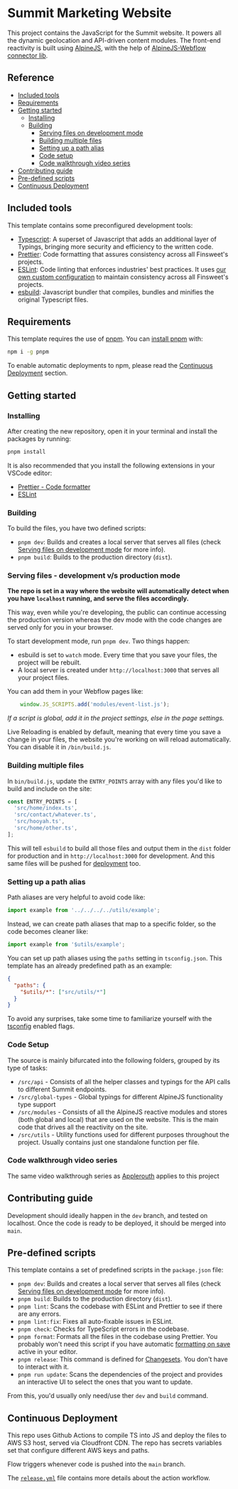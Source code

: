 # Summit Marketing Website

This project contains the JavaScript for the Summit website. It powers all the dynamic geolocation and API-driven content modules. The front-end reactivity is built using [AlpineJS](https://alpinejs.dev/), with the help of [AlpineJS-Webflow connector lib](https://github.com/loomchild/webflow-alpinejs).

## Reference

- [Included tools](#included-tools)
- [Requirements](#requirements)
- [Getting started](#getting-started)
  - [Installing](#installing)
  - [Building](#building)
    - [Serving files on development mode](#serving-files-on-development-mode)
    - [Building multiple files](#building-multiple-files)
    - [Setting up a path alias](#setting-up-a-path-alias)
    - [Code setup](#code-setup)
    - [Code walkthrough video series](#code-walkthrough-video-series)
- [Contributing guide](#contributing-guide)
- [Pre-defined scripts](#pre-defined-scripts)
- [Continuous Deployment](#continuous-deployment)

## Included tools

This template contains some preconfigured development tools:

- [Typescript](https://www.typescriptlang.org/): A superset of Javascript that adds an additional layer of Typings, bringing more security and efficiency to the written code.
- [Prettier](https://prettier.io/): Code formatting that assures consistency across all Finsweet's projects.
- [ESLint](https://eslint.org/): Code linting that enforces industries' best practices. It uses [our own custom configuration](https://github.com/finsweet/eslint-config) to maintain consistency across all Finsweet's projects.
- [esbuild](https://esbuild.github.io/): Javascript bundler that compiles, bundles and minifies the original Typescript files.

## Requirements

This template requires the use of [pnpm](https://pnpm.js.org/en/). You can [install pnpm](https://pnpm.io/installation) with:

```bash
npm i -g pnpm
```

To enable automatic deployments to npm, please read the [Continuous Deployment](#continuous-deployment) section.

## Getting started

### Installing

After creating the new repository, open it in your terminal and install the packages by running:

```bash
pnpm install
```

It is also recommended that you install the following extensions in your VSCode editor:

- [Prettier - Code formatter](https://marketplace.visualstudio.com/items?itemName=esbenp.prettier-vscode)
- [ESLint](https://marketplace.visualstudio.com/items?itemName=dbaeumer.vscode-eslint)

### Building

To build the files, you have two defined scripts:

- `pnpm dev`: Builds and creates a local server that serves all files (check [Serving files on development mode](#serving-files-on-development-mode) for more info).
- `pnpm build`: Builds to the production directory (`dist`).

### Serving files - development v/s production mode

**The repo is set in a way where the website will automatically detect when you have `localhost` running, and serve the files accordingly.**

This way, even while you're developing, the public can continue accessing the production version whereas the dev mode with the code changes are served only for you in your browser.

To start development mode, run `pnpm dev`. Two things happen:

- esbuild is set to `watch` mode. Every time that you save your files, the project will be rebuilt.
- A local server is created under `http://localhost:3000` that serves all your project files.

You can add them in your Webflow pages like:

```javascript
	window.JS_SCRIPTS.add('modules/event-list.js');
```

*If a script is global, add it in the project settings, else in the page settings.*

Live Reloading is enabled by default, meaning that every time you save a change in your files, the website you're working on will reload automatically. You can disable it in `/bin/build.js`.

### Building multiple files

In `bin/build.js`, update the `ENTRY_POINTS` array with any files you'd like to build and include on the site:

```javascript
const ENTRY_POINTS = [
  'src/home/index.ts',
  'src/contact/whatever.ts',
  'src/hooyah.ts',
  'src/home/other.ts',
];
```

This will tell `esbuild` to build all those files and output them in the `dist` folder for production and in `http://localhost:3000` for development. And this same files will be pushed for [deployment](#continuous-deployment) too.

### Setting up a path alias

Path aliases are very helpful to avoid code like:

```typescript
import example from '../../../../utils/example';
```

Instead, we can create path aliases that map to a specific folder, so the code becomes cleaner like:

```typescript
import example from '$utils/example';
```

You can set up path aliases using the `paths` setting in `tsconfig.json`. This template has an already predefined path as an example:

```json
{
  "paths": {
    "$utils/*": ["src/utils/*"]
  }
}
```

To avoid any surprises, take some time to familiarize yourself with the [tsconfig](/tsconfig.json) enabled flags.

### Code Setup

The source is mainly bifurcated into the following folders, grouped by its type of tasks:
- `/src/api` - Consists of all the helper classes and typings for the API calls to different Summit endpoints.
- `/src/global-types` - Global typings for different AlpineJS functionality type support
- `/src/modules` - Consists of all the AlpineJS reactive modules and stores (both global and local) that are used on the website. This is the main code that drives all the reactivity on the site.
- `/src/utils` - Utility functions used for different purposes throughout the project. Usually contains just one standalone function per file.

### Code walkthrough video series

The same video walkthrough series as [Applerouth](https://github.com/appletutors/applerouth-webflow) applies to this project

## Contributing guide

Development should ideally happen in the `dev` branch, and tested on localhost. Once the code is ready to be deployed, it should be merged into `main`.

## Pre-defined scripts

This template contains a set of predefined scripts in the `package.json` file:

- `pnpm dev`: Builds and creates a local server that serves all files (check [Serving files on development mode](#serving-files-on-development-mode) for more info).
- `pnpm build`: Builds to the production directory (`dist`).
- `pnpm lint`: Scans the codebase with ESLint and Prettier to see if there are any errors.
- `pnpm lint:fix`: Fixes all auto-fixable issues in ESLint.
- `pnpm check`: Checks for TypeScript errors in the codebase.
- `pnpm format`: Formats all the files in the codebase using Prettier. You probably won't need this script if you have automatic [formatting on save](https://www.digitalocean.com/community/tutorials/code-formatting-with-prettier-in-visual-studio-code#automatically-format-on-save) active in your editor.
- `pnpm release`: This command is defined for [Changesets](https://github.com/changesets/changesets). You don't have to interact with it.
- `pnpm run update`: Scans the dependencies of the project and provides an interactive UI to select the ones that you want to update.

From this, you'd usually only need/use ther `dev` and `build` command.

## Continuous Deployment

This repo uses Github Actions to compile TS into JS and deploy the files to AWS S3 host, served via Cloudfront CDN. The repo has secrets variables set that configure different AWS keys and paths.

Flow triggers whenever code is pushed into the `main` branch.

The [`release.yml`](./.github/workflows/release.yml) file contains more details about the action workflow.